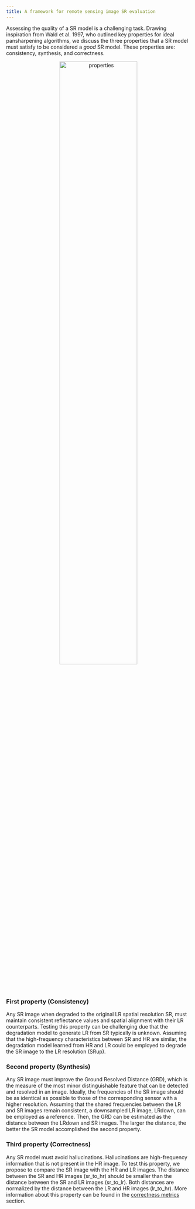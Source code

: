 ```yaml
---
title: A framework for remote sensing image SR evaluation 
---
```


Assessing the quality of a SR model is a challenging task. Drawing inspiration from Wald et al. 1997, who outlined key properties for ideal pansharpening algorithms, we discuss the three properties that a SR model must satisfy to be considered a *good* SR model. These properties are: consistency, synthesis, and correctness.

<p align="center">
  <img src="../../imgs/images_opensrtest/properties.png" alt="properties" width="65%">
</p>

### First property (Consistency)

Any SR image when degraded to the original LR spatial resolution SR, must maintain consistent reflectance values and spatial alignment with their LR counterparts. Testing this property can be challenging due that the degradation model to generate LR from SR typically is unknown. Assuming that the high-frequency characteristics between SR and HR are similar, the degradation model learned from HR and LR could be employed to degrade the SR image to the LR resolution (SRup).

### Second property (Synthesis)

Any SR image must improve the Ground Resolved Distance (GRD), which is the measure of the most minor distinguishable feature that can be detected and resolved in an image. Ideally, the frequencies of the SR image should be as identical as possible to those of the corresponding sensor with a higher resolution. Assuming that the shared frequencies between the LR and SR images remain consistent, a downsampled LR image, LRdown, can be employed as a reference. Then, the GRD can be estimated as the distance between the LRdown and SR images. The larger the distance, the better the SR model accomplished the second property.

### Third property (Correctness)

Any SR model must avoid hallucinations. Hallucinations are high-frequency information that is not present in the HR image. To test this property, we propose to compare the SR image with the HR and LR images. The distance between the SR and HR images (sr_to_hr) should be smaller than the distance between the SR and LR images (sr_to_lr). Both distances are normalized by the distance between the LR and HR images (lr_to_hr). More information about this property can be found in the [correctness metrics](../Metrics/correctness.md) section.